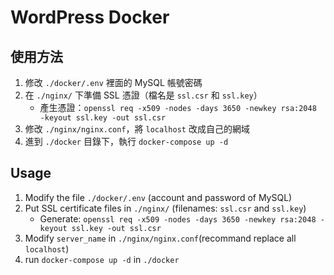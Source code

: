 # WordPress Docker

## 使用方法

1. 修改 `./docker/.env` 裡面的 MySQL 帳號密碼
2. 在 `./nginx/` 下準備 SSL 憑證（檔名是 `ssl.csr` 和 `ssl.key`）
   - 產生憑證：`openssl req -x509 -nodes -days 3650 -newkey rsa:2048 -keyout ssl.key -out ssl.csr`
3. 修改 `./nginx/nginx.conf`，將 `localhost` 改成自己的網域
4. 進到 `./docker` 目錄下，執行 `docker-compose up -d`

## Usage

1. Modify the file `./docker/.env` (account and password of MySQL)
2. Put SSL certificate files in `./nginx/` (filenames: `ssl.csr` and `ssl.key`)
   - Generate: `openssl req -x509 -nodes -days 3650 -newkey rsa:2048 -keyout ssl.key -out ssl.csr`
3. Modify `server_name` in `./nginx/nginx.conf`(recommand replace all `localhost`)
4. run `docker-compose up -d` in `./docker`
